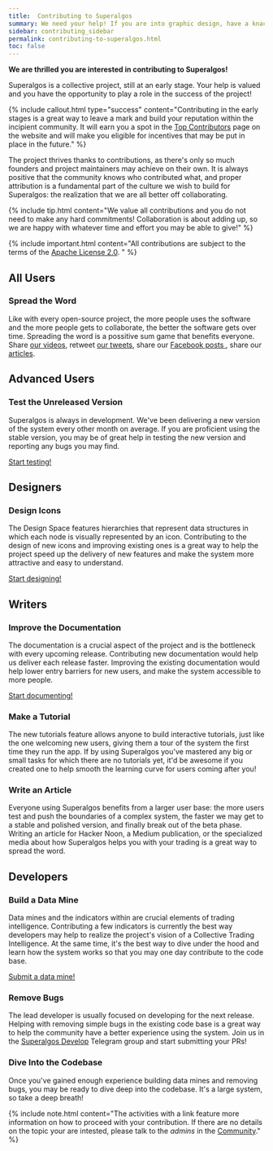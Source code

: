 ```yaml
---
title:  Contributing to Superalgos
summary: We need your help! If you are into graphic design, have a knack for writing in English, are a power user of Superalgos, or are a developer, you can help!
sidebar: contributing_sidebar
permalink: contributing-to-superalgos.html
toc: false
---
```


**We are thrilled you are interested in contributing to Superalgos!**

Superalgos is a collective project, still at an early stage. Your help is valued and you have the opportunity to play a role in the success of the project! 

{% include callout.html type="success" content="Contributing in the early stages is a great way to leave a mark and build your reputation within the incipient community. It will earn you a spot in the <a href='https://superalgos.org/about-contributors.shtml' target='_blank'>Top Contributors</a> page on the website and will make you eligible for incentives that may be put in place in the future." %}

The project thrives thanks to contributions, as there's only so much founders and project maintainers may achieve on their own. It is always positive that the community knows who contributed what, and proper attribution is a fundamental part of the culture we wish to build for Superalgos: the realization that we are all better off collaborating.

{% include tip.html content="We value all contributions and you do not need to make any hard commitments! Collaboration is about adding up, so we are happy with whatever time and effort you may be able to give!" %}

{% include important.html content="All contributions are subject to the terms of the <a href='https://github.com/Superalgos/Superalgos/blob/master/LICENSE' rel='nofollow' rel='noopener' target='_blank'>Apache License 2.0</a>. " %}

## All Users

### Spread the Word

Like with every open-source project, the more people uses the software and the more people gets to collaborate, the better the software gets over time. Spreading the word is a possitive sum game that benefits everyone. Share <a href='https://www.youtube.com/channel/UCmYSGbB151xFQPNxj7KfKBg' rel='noopener' target='_blank'>our videos</a>, retweet <a href='https://twitter.com/superalgos' rel='noopener' target='_blank'>our tweets</a>, share our <a href='https://www.facebook.com/superalgos' rel='noopener' target='_blank'>Facebook posts
</a>, share our <a href='https://superalgos.org/media-articles.shtml' target='_blank'>articles</a>.

## Advanced Users

### Test the Unreleased Version

Superalgos is always in development. We've been delivering a new version of the system every other month on average. If you are proficient using the stable version, you may be of great help in testing the new version and reporting any bugs you may find.

<a href='contributing-testing.html'>Start testing!</a>

## Designers

### Design Icons

The Design Space features hierarchies that represent data structures in which each node is visually represented by an icon. Contributing to the design of new icons and improving existing ones is a great way to help the project speed up the delivery of new features and make the system more attractive and easy to understand.

<a href='contributing-icons.html'>Start designing!</a>

## Writers

### Improve the Documentation

The documentation is a crucial aspect of the project and is the bottleneck with every upcoming release. Contributing new documentation would help us deliver each release faster. Improving the existing documentation would help lower entry barriers for new users, and make the system accessible to more people.

<a href='contributing-documentation.html'>Start documenting!</a>

### Make a Tutorial

The new tutorials feature allows anyone to build interactive tutorials, just like the one welcoming new users, giving them a tour of the system the first time they run the app. If by using Superalgos you've mastered any big or small tasks for which there are no tutorials yet, it'd be awesome if you created one to help smooth the learning curve for users coming after you!

### Write an Article

Everyone using Superalgos benefits from a larger user base: the more users test and push the boundaries of a complex system, the faster we may get to a stable and polished version, and finally break out of the beta phase. Writing an article for Hacker Noon, a Medium publication, or the specialized media about how Superalgos helps you with your trading is a great way to spread the word.

## Developers

### Build a Data Mine

Data mines and the indicators within are crucial elements of trading intelligence. Contributing a few indicators is currently the best way developers may help to realize the project's vision of a Collective Trading Intelligence. At the same time, it's the best way to dive under the hood and learn how the system works so that you may one day contribute to the code base.

<a href='contributing-indicators.html'>Submit a data mine!</a>

### Remove Bugs

The lead developer is usually focused on developing for the next release. Helping with removing simple bugs in the existing code base is a great way to help the community have a better experience using the system. Join us in the <a href='https://t.me/superalgosdevelop' rel='nofollow' rel='noopener' target='_blank'>Superalgos Develop</a> Telegram group and start submitting your PRs!

### Dive Into the Codebase

Once you've gained enough experience building data mines and removing bugs, you may be ready to dive deep into the codebase. It's a large system, so take a deep breath!

{% include note.html content="The activities with a link feature more information on how to proceed with your contribution. If there are no details on the topic your are intested, please talk to the *admins* in the <a href='https://t.me/superalgoscommunity' rel='nofollow' rel='noopener' target='_blank'>Community</a>." %}
